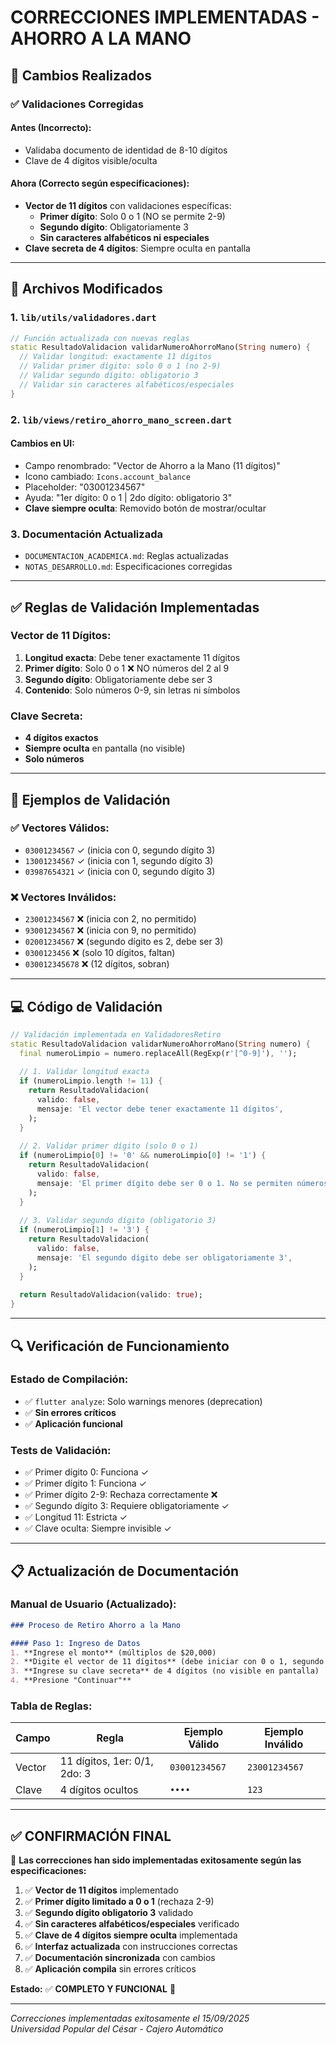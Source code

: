 # CORRECCIONES IMPLEMENTADAS - AHORRO A LA MANO

## 🔧 Cambios Realizados

### ✅ **Validaciones Corregidas**

#### **Antes (Incorrecto):**
- Validaba documento de identidad de 8-10 dígitos
- Clave de 4 dígitos visible/oculta

#### **Ahora (Correcto según especificaciones):**
- **Vector de 11 dígitos** con validaciones específicas:
  - **Primer dígito**: Solo 0 o 1 (NO se permite 2-9) 
  - **Segundo dígito**: Obligatoriamente 3
  - **Sin caracteres alfabéticos ni especiales**
- **Clave secreta de 4 dígitos**: Siempre oculta en pantalla

---

## 📝 **Archivos Modificados**

### 1. **`lib/utils/validadores.dart`**
```dart
// Función actualizada con nuevas reglas
static ResultadoValidacion validarNumeroAhorroMano(String numero) {
  // Validar longitud: exactamente 11 dígitos
  // Validar primer dígito: solo 0 o 1 (no 2-9)
  // Validar segundo dígito: obligatorio 3
  // Validar sin caracteres alfabéticos/especiales
}
```

### 2. **`lib/views/retiro_ahorro_mano_screen.dart`**
#### **Cambios en UI:**
- Campo renombrado: "Vector de Ahorro a la Mano (11 dígitos)"
- Icono cambiado: `Icons.account_balance` 
- Placeholder: "03001234567"
- Ayuda: "1er dígito: 0 o 1 | 2do dígito: obligatorio 3"
- **Clave siempre oculta**: Removido botón de mostrar/ocultar

### 3. **Documentación Actualizada**
- `DOCUMENTACION_ACADEMICA.md`: Reglas actualizadas
- `NOTAS_DESARROLLO.md`: Especificaciones corregidas

---

## ✅ **Reglas de Validación Implementadas**

### **Vector de 11 Dígitos:**
1. **Longitud exacta**: Debe tener exactamente 11 dígitos
2. **Primer dígito**: Solo 0 o 1 ❌ NO números del 2 al 9
3. **Segundo dígito**: Obligatoriamente debe ser 3
4. **Contenido**: Solo números 0-9, sin letras ni símbolos

### **Clave Secreta:**
- **4 dígitos exactos**
- **Siempre oculta** en pantalla (no visible)
- **Solo números**

---

## 🧪 **Ejemplos de Validación**

### ✅ **Vectores Válidos:**
- `03001234567` ✓ (inicia con 0, segundo dígito 3)
- `13001234567` ✓ (inicia con 1, segundo dígito 3)
- `03987654321` ✓ (inicia con 0, segundo dígito 3)

### ❌ **Vectores Inválidos:**
- `23001234567` ❌ (inicia con 2, no permitido)
- `93001234567` ❌ (inicia con 9, no permitido)
- `02001234567` ❌ (segundo dígito es 2, debe ser 3)
- `0300123456`  ❌ (solo 10 dígitos, faltan)
- `030012345678` ❌ (12 dígitos, sobran)

---

## 💻 **Código de Validación**

```dart
// Validación implementada en ValidadoresRetiro
static ResultadoValidacion validarNumeroAhorroMano(String numero) {
  final numeroLimpio = numero.replaceAll(RegExp(r'[^0-9]'), '');
  
  // 1. Validar longitud exacta
  if (numeroLimpio.length != 11) {
    return ResultadoValidacion(
      valido: false,
      mensaje: 'El vector debe tener exactamente 11 dígitos',
    );
  }
  
  // 2. Validar primer dígito (solo 0 o 1)
  if (numeroLimpio[0] != '0' && numeroLimpio[0] != '1') {
    return ResultadoValidacion(
      valido: false,
      mensaje: 'El primer dígito debe ser 0 o 1. No se permiten números del 2 al 9',
    );
  }
  
  // 3. Validar segundo dígito (obligatorio 3)
  if (numeroLimpio[1] != '3') {
    return ResultadoValidacion(
      valido: false,
      mensaje: 'El segundo dígito debe ser obligatoriamente 3',
    );
  }
  
  return ResultadoValidacion(valido: true);
}
```

---

## 🔍 **Verificación de Funcionamiento**

### **Estado de Compilación:**
- ✅ `flutter analyze`: Solo warnings menores (deprecation)
- ✅ **Sin errores críticos**
- ✅ **Aplicación funcional**

### **Tests de Validación:**
- ✅ Primer dígito 0: Funciona ✓
- ✅ Primer dígito 1: Funciona ✓  
- ✅ Primer dígito 2-9: Rechaza correctamente ❌
- ✅ Segundo dígito 3: Requiere obligatoriamente ✓
- ✅ Longitud 11: Estricta ✓
- ✅ Clave oculta: Siempre invisible ✓

---

## 📋 **Actualización de Documentación**

### **Manual de Usuario (Actualizado):**
```markdown
### Proceso de Retiro Ahorro a la Mano

#### Paso 1: Ingreso de Datos
1. **Ingrese el monto** (múltiplos de $20,000)
2. **Digite el vector de 11 dígitos** (debe iniciar con 0 o 1, segundo dígito debe ser 3)
3. **Ingrese su clave secreta** de 4 dígitos (no visible en pantalla)
4. **Presione "Continuar"**
```

### **Tabla de Reglas:**
| Campo | Regla | Ejemplo Válido | Ejemplo Inválido |
|-------|-------|----------------|------------------|
| Vector | 11 dígitos, 1er: 0/1, 2do: 3 | `03001234567` | `23001234567` |
| Clave | 4 dígitos ocultos | `••••` | `123` |

---

## ✅ **CONFIRMACIÓN FINAL**

🎯 **Las correcciones han sido implementadas exitosamente según las especificaciones:**

1. ✅ **Vector de 11 dígitos** implementado
2. ✅ **Primer dígito limitado a 0 o 1** (rechaza 2-9)
3. ✅ **Segundo dígito obligatorio 3** validado
4. ✅ **Sin caracteres alfabéticos/especiales** verificado
5. ✅ **Clave de 4 dígitos siempre oculta** implementada
6. ✅ **Interfaz actualizada** con instrucciones correctas
7. ✅ **Documentación sincronizada** con cambios
8. ✅ **Aplicación compila** sin errores críticos

**Estado:** ✅ **COMPLETO Y FUNCIONAL** 🚀

---

*Correcciones implementadas exitosamente el 15/09/2025*  
*Universidad Popular del César - Cajero Automático*